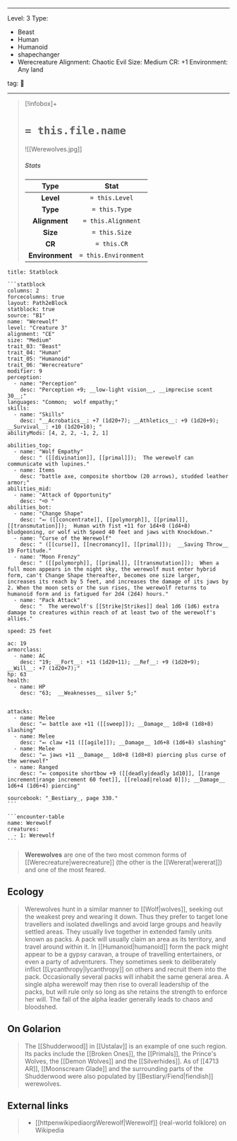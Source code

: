 
---


Level: 3
Type:
- Beast
- Human
- Humanoid
- shapechanger
- Werecreature
Alignment: Chaotic Evil
Size: Medium
CR: +1
Environment: Any land


tag: 👹

---

> [!infobox]+
> #  `= this.file.name`
> ![[Werewolves.jpg]]
> ##### Stats
> Type | Stat |
> :---:|:---:|
> **Level** | `= this.Level` |
> **Type** | `= this.Type` |
> **Alignment** | `= this.Alignment` |
> **Size** | `= this.Size` |
> **CR** | `= this.CR` |
> **Environment** | `= this.Environment` |




````ad-info
title: Statblock

```statblock
columns: 2
forcecolumns: true
layout: Path2eBlock
statblock: true
source: "B1"
name: "Werewolf"
level: "Creature 3"
alignment: "CE"
size: "Medium"
trait_03: "Beast"
trait_04: "Human"
trait_05: "Humanoid"
trait_06: "Werecreature"
modifier: 9
perception:
  - name: "Perception"
    desc: "Perception +9; __low-light vision__, __imprecise scent 30__;"
languages: "Common;  wolf empathy;"
skills:
  - name: "Skills"
    desc: "__Acrobatics__: +7 (1d20+7); __Athletics__: +9 (1d20+9); __Survival__: +10 (1d20+10); "
abilityMods: [4, 2, 2, -1, 2, 1]

abilities_top:
  - name: "Wolf Empathy"
    desc: " ([[divination]], [[primal]]);  The werewolf can communicate with lupines."
  - name: Items
    desc: "battle axe, composite shortbow (20 arrows), studded leather armor;"
abilities_mid:
  - name: "Attack of Opportunity"
    desc: "⬲ "
abilities_bot:
  - name: "Change Shape"
    desc: "⬻ ([[concentrate]], [[polymorph]], [[primal]], [[transmutation]]);  Human with fist +11 for 1d4+8 (1d4+8) bludgeoning, or wolf with Speed 40 feet and jaws with Knockdown."
  - name: "Curse of the Werewolf"
    desc: " ([[curse]], [[necromancy]], [[primal]]);  __Saving Throw__ 19 Fortitude."
  - name: "Moon Frenzy"
    desc: " ([[polymorph]], [[primal]], [[transmutation]]);  When a full moon appears in the night sky, the werewolf must enter hybrid form, can't Change Shape thereafter, becomes one size larger, increases its reach by 5 feet, and increases the damage of its jaws by 2. When the moon sets or the sun rises, the werewolf returns to humanoid form and is fatigued for 2d4 (2d4) hours."
  - name: "Pack Attack"
    desc: "  The werewolf's [[Strike|Strikes]] deal 1d6 (1d6) extra damage to creatures within reach of at least two of the werewolf's allies."

speed: 25 feet

ac: 19
armorclass:
  - name: AC
    desc: "19; __Fort__: +11 (1d20+11); __Ref__: +9 (1d20+9); __Will__: +7 (1d20+7);"
hp: 63
health:
  - name: HP
    desc: "63;  __Weaknesses__ silver 5;"


attacks:
  - name: Melee
    desc: "⬻ battle axe +11 ([[sweep]]); __Damage__ 1d8+8 (1d8+8) slashing"
  - name: Melee
    desc: "⬻ claw +11 ([[agile]]); __Damage__ 1d6+8 (1d6+8) slashing"
  - name: Melee
    desc: "⬻ jaws +11 __Damage__ 1d8+8 (1d8+8) piercing plus curse of the werewolf"
  - name: Ranged
    desc: "⬻ composite shortbow +9 ([[deadly|deadly 1d10]], [[range increment|range increment 60 feet]], [[reload|reload 0]]); __Damage__ 1d6+4 (1d6+4) piercing"

sourcebook: "_Bestiary_, page 330."
```

```encounter-table
name: Werewolf
creatures:
  - 1: Werewolf
```

````



> **Werewolves** are one of the two most common forms of [[Werecreature|werecreature]] (the other is the [[Wererat|wererat]]) and one of the most feared.



## Ecology

> Werewolves hunt in a similar manner to [[Wolf|wolves]], seeking out the weakest prey and wearing it down. Thus they prefer to target lone travellers and isolated dwellings and avoid large groups and heavily settled areas. They usually live together in extended family units known as packs. A pack will usually claim an area as its territory, and travel around within it. In [[Humanoid|humanoid]] form the pack might appear to be a gypsy caravan, a troupe of travelling entertainers, or even a party of adventurers. They sometimes seek to deliberately inflict [[Lycanthropy|lycanthropy]] on others and recruit them into the pack.
> Occasionally several packs will inhabit the same general area. A single alpha werewolf may then rise to overall leadership of the packs, but will rule only so long as she retains the strength to enforce her will. The fall of the alpha leader generally leads to chaos and bloodshed.


## On Golarion

> The [[Shudderwood]] in [[Ustalav]] is an example of one such region. Its packs include the [[Broken Ones]], the [[Primals]], the Prince's Wolves, the [[Demon Wolves]] and the [[Silverhides]]. As of [[4713 AR]], [[Moonscream Glade]] and the surrounding parts of the Shudderwood were also populated by [[Bestiary/Fiend|fiendish]] werewolves.




## External links

> - [[httpenwikipediaorgWerewolf|Werewolf]] (real-world folklore) on Wikipedia







